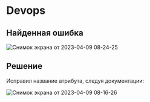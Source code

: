 # Devops

## Найденная ошибка

![Снимок экрана от 2023-04-09 08-24-25](https://user-images.githubusercontent.com/124812541/230754801-3b1ad22e-d5e3-4dbe-ae18-e105c7738755.png)

## Решение

Исправил название атрибута, следуя документации:

![Снимок экрана от 2023-04-09 08-16-26](https://user-images.githubusercontent.com/124812541/230754900-0e17b6fe-4d28-4b12-bda5-c5af8bd56cb2.png)


